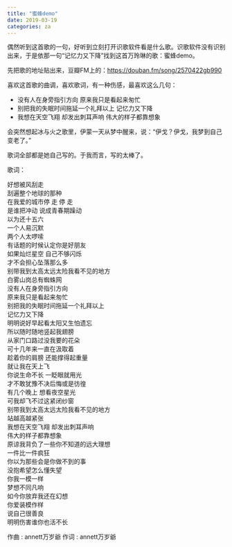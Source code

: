 ```yaml
---
title: "蜜蜂demo"
date: 2019-03-19
categories: za
---
```


偶然听到这首歌的一句，好听到立刻打开识歌软件看是什么歌。识歌软件没有识别出来，于是依那一句“记忆力又下降”找到这首万玲琳的歌：蜜蜂demo。

先把歌的地址贴出来，豆瓣FM上的：https://douban.fm/song/2570422gb990

喜欢这首歌的曲调，喜欢歌词，有一种伤感，最喜欢这么几句：
- 没有人在身旁指引方向 原来我只是看起来匆忙
- 别把我的失眠时间拖延一个礼拜以上 记忆力又下降
- 我想在天空飞翔 却发出刺耳声响 伟大的样子都靠想象

会突然想起冰与火之歌里，伊蒙一天从梦中醒来，说：“伊戈？伊戈，我梦到自己变老了。”

歌词全部都是她自己写的。于我而言，写的太棒了。

歌词：

好想被风刮走  
刮遍整个地球的那种  
在我爱的城市停 走 停 走  
是谁把冲动 说成青春期躁动  
以为还十五六  
一个人易沉默  
两个人太啰嗦  
有话题的时候认定你是好朋友  
如果灿烂星空 自己不够闪烁  
才不会担心坠落那么多  
别带我到太高太远太险我看不见的地方  
白雾山岗总有蜘蛛网  
没有人在身旁指引方向  
原来我只是看起来匆忙  
别把我的失眠时间拖延一个礼拜以上  
记忆力又下降  
明明说好早起看太阳又生怕遗忘  
所以随时随地竖起我翅膀  
从家门口路过没我要的花朵  
可十几年来一直在汲取着  
趁着你的肩膀 还能撑得起重量  
就让我在天上飞  
你说生命不长 一眨眼就用光  
才不敢犹豫不决后悔或是彷徨  
有几个晚上 想看夜空星光  
可我却飞不过这紧闭纱窗  
别带我到太高太远太险我看不见的地方  
站越高越紧张  
我想在天空飞翔 却发出刺耳声响  
伟大的样子都靠想象  
原谅我背负了一些你不知道的远大理想  
一件比一件疯狂  
你以为那些会是你做不到的事  
没抱希望怎么懂失望  
你我一模一样  
梦想不同凡响  
如今你放弃我还在幻想  
你爱装模作样  
说自己很善良  
明明伤害谁你也活不长   


作曲 : annett万岁爺
作词 : annett万岁爺